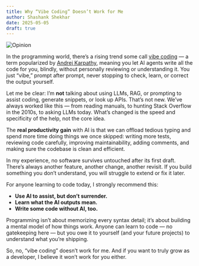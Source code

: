 ```yaml
---
title: Why “Vibe Coding” Doesn’t Work for Me
author: Shashank Shekhar
date: 2025-05-05
draft: true
---
```


![Opinion](/Opinion.png "Opinion")

In the programming world, there’s a rising trend some call [vibe coding](https://en.wikipedia.org/wiki/Vibe_coding) — a term popularized by [Andrej Karpathy](https://en.wikipedia.org/wiki/Andrej_Karpathy), meaning you let AI agents write all the code for you, blindly, without personally reviewing or understanding it. You just “vibe,” prompt after prompt, never stopping to check, learn, or correct the output yourself.

Let me be clear: I’m **not** talking about using LLMs, RAG, or prompting to assist coding, generate snippets, or look up APIs. That’s not new. We’ve always worked like this — from reading manuals, to hunting Stack Overflow in the 2010s, to asking LLMs today. What’s changed is the speed and specificity of the help, not the core idea.

The **real productivity gain** with AI is that we can offload tedious typing and spend more time doing things we once skipped: writing more tests, reviewing code carefully, improving maintainability, adding comments, and making sure the codebase is clean and efficient.

In my experience, no software survives untouched after its first draft. There’s always another feature, another change, another revisit. If you build something you don’t understand, you will struggle to extend or fix it later.

For anyone learning to code today, I strongly recommend this:

- **Use AI to assist, but don’t surrender.**
- **Learn what the AI outputs mean.**
- **Write some code without AI, too.**

Programming isn’t about memorizing every syntax detail; it’s about building a mental model of how things work. Anyone can learn to code — no gatekeeping here — but you owe it to yourself (and your future projects) to understand what you’re shipping.

So, no, “vibe coding” doesn’t work for me. And if you want to truly grow as a developer, I believe it won’t work for you either.
